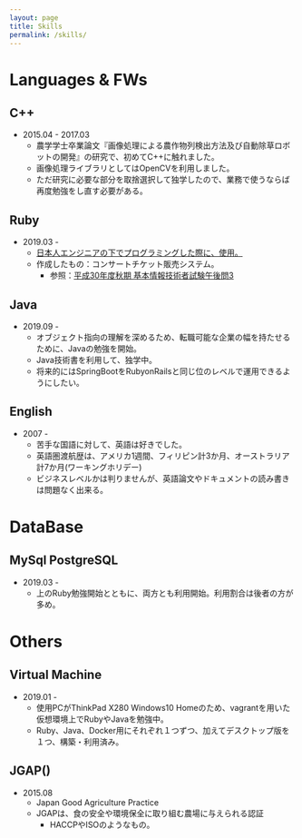 ```yaml
---
layout: page
title: Skills
permalink: /skills/
---
```


# Languages & FWs
## C++
- 2015.04 - 2017.03
  - 農学学士卒業論文『画像処理による農作物列検出方法及び自動除草ロボットの開発』の研究で、初めてC++に触れました。
  - 画像処理ライブラリとしてはOpenCVを利用しました。
  - ただ研究に必要な部分を取捨選択して独学したので、業務で使うならば再度勉強をし直す必要がある。
## Ruby
- 2019.03 -
  - [日本人エンジニアの下でプログラミングした際に、使用。](https://qiita.com/OriverK/items/30d8941c7799c9aa6dfd)
  - 作成したもの：コンサートチケット販売システム。
    - 参照：[平成30年度秋期 基本情報技術者試験午後問3](https://www.jitec.ipa.go.jp/1_04hanni_sukiru/mondai_kaitou_2018h30_2/2018h30a_fe_pm_qs.pdf)

## Java
- 2019.09 -
  - オブジェクト指向の理解を深めるため、転職可能な企業の幅を持たせるために、Javaの勉強を開始。
  - Java技術書を利用して、独学中。
  - 将来的にはSpringBootをRubyonRailsと同じ位のレベルで運用できるようにしたい。
## English
- 2007 -
  - 苦手な国語に対して、英語は好きでした。
  - 英語圏渡航歴は、アメリカ1週間、フィリピン計3か月、オーストラリア計7か月(ワーキングホリデー)
  - ビジネスレベルかは判りませんが、英語論文やドキュメントの読み書きは問題なく出来る。
# DataBase
## MySql PostgreSQL
- 2019.03 -
  - 上のRuby勉強開始とともに、両方とも利用開始。利用割合は後者の方が多め。
# Others
## Virtual Machine
- 2019.01 -
  - 使用PCがThinkPad X280 Windows10 Homeのため、vagrantを用いた仮想環境上でRubyやJavaを勉強中。
  - Ruby、Java、Docker用にそれぞれ１つずつ、加えてデスクトップ版を１つ、構築・利用済み。
## JGAP()
- 2015.08
  - Japan Good Agriculture Practice
  - JGAPは、食の安全や環境保全に取り組む農場に与えられる認証
    - HACCPやISOのようなもの。
